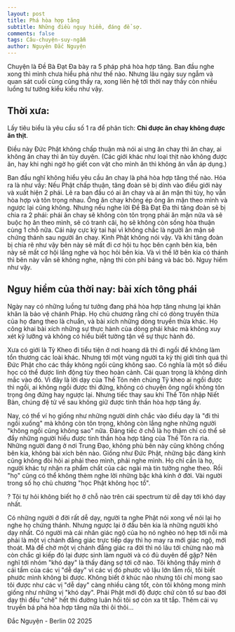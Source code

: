 ```yaml
---
layout: post
title: Phá hòa hợp tăng
subtitle: Những điều nguy hiểm, đáng để sợ.
comments: false
tags: Câu-chuyện-suy-ngẫm
author: Nguyên Đắc Nguyện
---
```


Chuyện là Đề Bà Đạt Đa bày ra 5 pháp phá hòa hợp tăng. Ban đầu nghe xong thì mình chưa hiểu phá như thế nào. Nhưng lâu ngày suy ngẫm và quan sát cuối cùng cũng thấy ra, xong liên hệ tới thời nay thấy còn nhiều luồng tư tưởng kiểu kiểu như vậy.
## Thời xưa:
Lấy tiêu biểu là yêu cầu số 1 ra để phân tích: **Chỉ được ăn chay không được ăn thịt**. 

Điều này Đức Phật không chấp thuận mà nói ai ưng ăn chay thì ăn chay, ai không ăn chay thì ăn tùy duyên. (Các giới khác như loại thịt nào không được ăn, hay khi nghi ngờ họ giết con vật cho mình ăn thì không ăn vẫn áp dụng.) 

Ban đầu nghĩ không hiểu yêu cầu ăn chay là phá hòa hợp tăng thế nào. Hóa ra là như vầy: Nếu Phật chấp thuận, tăng đoàn sẽ bị dính vào điều giới này và xuất hiện 2 phái. 
Lẽ ra ban đầu có ai ăn chay và ai ăn mặn thì tùy, họ vẫn hòa hợp và tôn trọng nhau. Ông ăn chay không ép ông ăn mặn theo mình và ngược lại cũng không. 
Nhưng nếu nghe lời Đề Bà Đạt Đa  thì tăng đoàn sẽ bị chia ra 2 phái: phái ăn chay sẽ không còn tôn trọng phái ăn mặn nữa và sẽ buộc họ ăn theo mình, sẽ có tranh cãi, họ sẽ không còn sống hòa thuận cùng 1 chỗ nữa. 
Cái này cực kỳ tai hại vì không chắc là người ăn mặn sẽ chứng thánh sau người ăn chay. Kinh Phật không nói vậy. Và khi tăng đoàn bị chia rẽ như vậy bên này sẽ mất đi cơ hội tu học bên cạnh bên kia, bên này sẽ mất cơ hội lắng nghe và học hỏi bên kia. Và vì thế lỡ bên kia có thánh thì bên này vẫn sẽ không nghe, nặng thì còn phỉ báng và bác bỏ. Nguy hiểm như vậy.

## Nguy hiểm của thời nay: bài xích tông phái



Ngày nay có những luồng tư tưởng đang phá hòa hợp tăng nhưng lại khăn khăn là bảo vệ chánh Pháp. Họ chủ chương rằng chỉ có dòng truyền thừa của họ đang theo là chuẩn, và bài xích những dòng truyền thừa khác. 
Họ công khai bài xích những sự thực hành của dòng phái khác mà không xuy xét kỹ lưỡng và không có hiểu biết tường tận về sự thực hành đó.

Xưa có giới là Tỳ Kheo đi tiểu tiện ở nơi hoang dã thì đi ngồi để không làm tổn thương các loài khác. Nhưng tới một vùng người ta kỳ thị giới tính quá thì Đức Phật cho các thầy không ngồi cũng không sao. Có nghĩa là một số điều học có thể được linh động tùy theo hoàn cảnh. Cái quan trọng là không dính mắc vào đó. 
Vì đây là lời dạy của Thế Tôn nên chúng Tỳ kheo ai ngồi được thì ngồi, ai không ngồi được thì đứng, không có chuyện ông ngồi không tôn trọng ông đứng hay ngược lại.
Nhưng tiếc thay sau khi Thế Tôn nhập Niết Bàn, chúng đệ tử về sau không giữ được tinh thần hòa hợp tăng ấy. 

Nay, có thể ví họ giống như những người dính chắc vào điều dạy là "đi thì ngồi xuống" mà không còn tôn trọng, không còn lắng nghe những người "không ngồi cũng không sao" nữa.
Đáng tiếc ở chỗ là họ thậm chí có thể sẽ đẩy những người hiểu được tinh thần hòa hợp tăng của Thế Tôn ra rìa. 
Những người đang ở nơi Trung Đạo, không phù bên này cũng không chống bên kia, không bài xích bên nào.
Giống như Đức Phật, những bậc đáng kính cũng không đòi hỏi ai phải theo mình, phải nghe mình. Họ chỉ cần là họ, người khác tự nhận ra phẩm chất của các ngài mà tin tưởng nghe theo.
Rồi "họ" cũng có thể không thèm nghe lời những bậc khả kính ở đời. Vài người trong số họ chủ chương "học Phật không học tổ". 

? Tôi tự hỏi không biết họ ở chỗ nào trên cái spectrum từ dễ dạy tới khó dạy nhất. 

Có những người ở đời rất dễ dạy, người ta nghe Phật nói xong về nói lại họ nghe họ chứng thánh. Nhưng ngược lại ở đầu bên kia là những người khó dạy nhất. Có người mà cái nhân giác ngộ của họ nó nghèo nó hẹp tới nỗi mà phải là một vị chánh đẳng giác trực tiếp dạy thì họ may ra mới giác ngộ, mới thoát. Mà để chờ một vị chánh đẳng giác ra đời thì nó lâu tới chừng nào mà còn chắc gì kiếp đó lại được sinh làm nguời và có đủ duyên để gặp? Nên nghĩ tới nhóm "khó dạy" là thấy đáng sợ tới cỡ nào. 
Tôi không thấy mình ở cái tầm của các vị "dễ dạy" vì các vị đó phước vô lậu lớn lắm rồi, tôi biết phước mình không bì được. Không biết ở khúc nào nhưng tôi chỉ mong sao tôi được như các vị "dễ dạy" càng nhiều càng tốt, còn tôi không mong mình giống như những vị "khó dạy". 
Phải Phật mới độ được chứ còn tổ sư bao đời dạy thì đều "chê" hết thì đường luân hồi tôi sợ còn xa tít tắp. Thêm cái vụ truyền bá phá hòa hợp tăng nữa thì ôi thôi...

Đắc Nguyện - Berlin 02 2025

